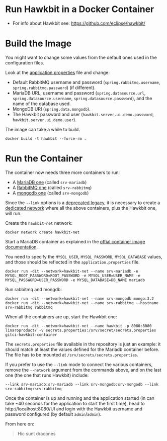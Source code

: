 Run Hawkbit in a Docker Container
=================================

* For info about Hawkbit see: https://github.com/eclipse/hawkbit/

Build the Image
===============

You might want to change some values from the default ones used in the configuration
files.

Look at the [application.properties](./application.properties) file and change:

* Default RabbitMQ username and password (`spring.rabbitmq.username`, `spring.rabbitmq.password`) (if different).
* MariaDB URL, username and password (`spring.datasource.url`, `spring.datasource.username`, `spring.datasource.password`), and the name of the database used.
* MongoDB URI (`spring.data.mongodb`).
* The Hawkbit password and user (`hawkbit.server.ui.demo.password`, `hawkbit.server.ui.demo.user`).

The image can take a while to build.

    docker build -t hawkbit --force-rm .

Run the Container
=================

The container now needs three more containers to run:

* A [MariaDB one](https://store.docker.com/images/1712cb54-62e1-405b-a973-1492552c9bb9) (called `srv-mariadb`)
* A [RabbitMQ one](https://store.docker.com/images/fa7625b4-fdca-4b48-b078-692f6451965a) (called `srv-rabbitmq`)
* A [mongodb one](https://store.docker.com/images/9147d1b7-a686-4e38-8ecd-94a47f5da9cf) (called `srv-mongodb`)

Since the `--link` options is a [deprecated legacy](https://docs.docker.com/engine/userguide/networking/default_network/dockerlinks/),
it is necessary to create a [dedicated network](https://docs.docker.com/engine/userguide/networking/work-with-networks/) where all the above containers,
plus the Hawkbit one, will run.

Create the `hawkbit-net` network:

    docker network create hawkbit-net

Start a MariaDB container as explained in the [offial container image documentation](https://hub.docker.com/_/mariadb/).

You need to specify the `MYSQL_USER`, `MYSQL_PASSWORD`, `MYSQL_DATABASE` values,
and those should be reflected in the `application.properties` file.

    docker run -dit --network=hawkbit-net --name srv-mariadb -e MYSQL_ROOT_PASSWORD=ROOT_PASSWORD -e MYSQL_USER=USER_NAME -e MYSQL_PASSWORD=USER_PASSWORD -e MYSQL_DATABASE=DB_NAME mariadb

Run rabbitmq and mongdb:

    docker run -dit --network=hawkbit-net --name srv-mongodb mongo:3.2
    docker run -dit --network=hawkbit-net --name srv-rabbitmq --hostname srv-rabbitmq rabbitmq

When all the containers are up, start the Hawkbit one:

    docker run -dit --network=hawkbit-net --name hawkbit -p 8080:8080 linaroproduct/ -v secrets.properties:/srv/secret/secrets.properties gitci-hawkbit-container

The `secrets.properties` file available in the repository is just an example:
it should match at least the values defined for the Mariadb container before.
The file has to be mounted at `/srv/secrets/secrets.properties`.

If you prefer to use the `--link` mode to connect the various containers, remove
the `--network` argument from the commands above, and on the last one (the one
that runs Hawkbit) include:

    --link srv-mariadb:srv-mariadb --link srv-mongodb:srv-mongodb --link srv-rabbitmq:srv-rabbitmq

Once the container is up and running and the application started (in can take
~40 seconds for the application to start the first time), head to http://localhost:8080/UI
and login with the Hawkbit username and password configured (by default `admin`/`admin`).

From here on:

> Hic sunt dracones
